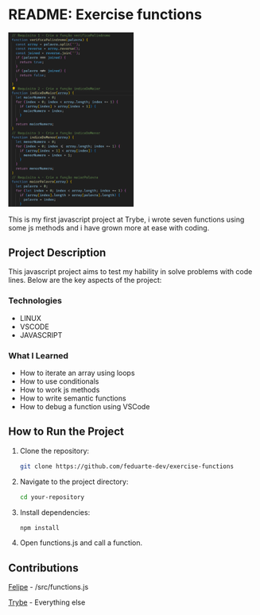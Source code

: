 # README: Exercise functions

<img src="assets/functions.png" alt="page" title="page" width=50%>

<br/>

This is my first javascript project at Trybe, i wrote seven functions using some js methods and i have grown more at ease with coding.

## Project Description

This javascript project aims to test my hability in solve problems with code lines. Below are the key aspects of the project:

### Technologies

- LINUX
- VSCODE
- JAVASCRIPT

### What I Learned

- How to iterate an array using loops
- How to use conditionals
- How to work js methods
- How to write semantic functions
- How to debug a function using VSCode

## How to Run the Project

1. Clone the repository:

   ```bash
   git clone https://github.com/feduarte-dev/exercise-functions
   ```

2. Navigate to the project directory:

   ```bash
   cd your-repository
   ```

3. Install dependencies:

   ```bash
   npm install
   ```

4. Open functions.js and call a function.

## Contributions

[Felipe](https://www.linkedin.com/in/feduarte-dev/) - /src/functions.js



[Trybe](https://www.betrybe.com/) - Everything else
